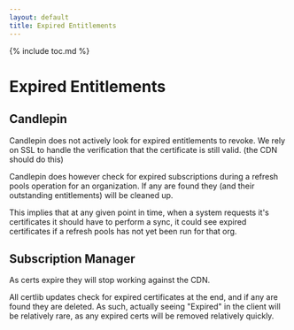 ```yaml
---
layout: default
title: Expired Entitlements
---
```

{% include toc.md %}

# Expired Entitlements

## Candlepin
Candlepin does not actively look for expired entitlements to revoke. We rely on
SSL to handle the verification that the certificate is still valid. (the CDN
should do this) 

Candlepin does however check for expired subscriptions during a refresh pools
operation for an organization. If any are found they (and their outstanding
entitlements) will be cleaned up.

This implies that at any given point in time, when a system requests it's
certificates it should have to perform a sync, it could see expired
certificates if a refresh pools has not yet been run for that org.

## Subscription Manager
As certs expire they will stop working against the CDN.

All certlib updates check for expired certificates at the end, and if any are
found they are deleted. As such, actually seeing "Expired" in the client will
be relatively rare, as any expired certs will be removed relatively quickly.
